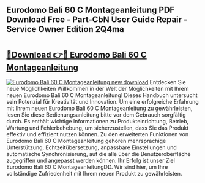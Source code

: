 ## Eurodomo Bali 60 C Montageanleitung PDF Download Free - Part-CbN User Guide Repair - Service Owner Edition 2Q4ma

# <h2><a href="http://df7a4t.blite.top/?on=Eurodomo+Bali+60+C+Montageanleitung">🔗Download 👉🔴 Eurodomo Bali 60 C Montageanleitung</a></h2>

[![Eurodomo Bali 60 C Montageanleitung new download](https://i.imgur.com/lujVjoI.png)](http://df7a4t.blite.top/?on=Eurodomo+Bali+60+C+Montageanleitung)
Entdecken Sie neue Möglichkeiten Willkommen in der Welt der Möglichkeiten mit Ihrem neuen Eurodomo Bali 60 C Montageanleitung! Dieses Handbuch untersucht sein Potenzial für Kreativität und Innovation. Um eine erfolgreiche Erfahrung mit Ihrem neuen Eurodomo Bali 60 C Montageanleitung zu gewährleisten, lesen Sie diese Bedienungsanleitung bitte vor dem Gebrauch sorgfältig durch. Es enthält wichtige Informationen zu Produkteinrichtung, Betrieb, Wartung und Fehlerbehebung, um sicherzustellen, dass Sie das Produkt effektiv und effizient nutzen können. Zu den erweiterten Funktionen von Eurodomo Bali 60 C Montageanleitung gehören mehrsprachige Unterstützung, Echtzeitübersetzung, anpassbare Einstellungen und automatische Synchronisierung, auf die alle über die Benutzeroberfläche zugegriffen und angepasst werden können. Ihr Erfolg ist unser Ziel Eurodomo Bali 60 C MontageanleitungDD. Wir sind hier, um Ihre vollständige Zufriedenheit mit Ihrem neuen Produkt zu gewährleisten.

